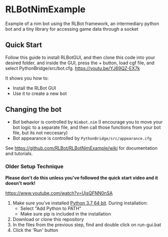 # RLBotNimExample
Example of a nim bot using the RLBot framework, an intermediary python bot and a tiny library for accessing game data through a socket 

## Quick Start
Follow this guide to install RLBotGUI, and then clone this code into your desired folder, and inside the GUI, press the + button, load cgf file, and select PythonBridge/src/bot.cfg.
https://youtu.be/YJ69QZ-EX7k

It shows you how to:
- Install the RLBot GUI
- Use it to create a new bot

## Changing the bot

- Bot behavior is controlled by `Nimbot.nim` (I encourage you to move your bot logic to a separate file, and then call those functions from your bot file, but its not neccesary)
- Bot appearance is controlled by `PythonBridge/src/appearance.cfg`

See https://github.com/RLBot/RLBotNimExample/wiki for documentation and tutorials.

### Older Setup Technique

**Please don't do this unless you've followed the quick start video and it doesn't work!**

https://www.youtube.com/watch?v=UjsQFNN0nSA

1. Make sure you've installed [Python 3.7 64 bit](https://www.python.org/ftp/python/3.7.4/python-3.7.4-amd64.exe). During installation:
   - Select "Add Python to PATH"
   - Make sure pip is included in the installation
1. Download or clone this repository
1. In the files from the previous step, find and double click on run-gui.bat
1. Click the 'Run' button